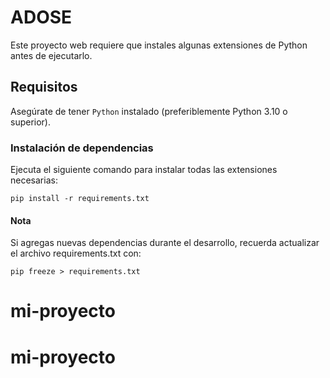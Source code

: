 # ADOSE

Este proyecto web requiere que instales algunas extensiones de Python antes de ejecutarlo.

## Requisitos

Asegúrate de tener `Python` instalado (preferiblemente Python 3.10 o superior).

### Instalación de dependencias

Ejecuta el siguiente comando para instalar todas las extensiones necesarias:

`pip install -r requirements.txt`

#### Nota

Si agregas nuevas dependencias durante el desarrollo, recuerda actualizar el archivo requirements.txt con:

`pip freeze > requirements.txt`
# mi-proyecto
# mi-proyecto
